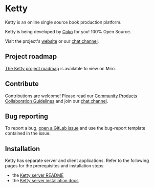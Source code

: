 # Ketty

Ketty is an online single source book production platform.

Ketty is being developed by [Coko](https://coko.foundation/) for you! 100% Open Source.

Visit the project's [website](https://ketty.community/) or our [chat channel](https://mattermost.coko.foundation/coko/channels/ketty).

## Project roadmap

[The Ketty project roadmap](https://miro.com/app/board/uXjVP89vFkc=/?share_link_id=9428254884) is available to view on Miro.

## Contribute

Contributions are welcome! Please read our [Community Products Collaboration Guidelines](https://docs.coko.foundation/s/community-collab) and join our [chat channel](https://mattermost.coko.foundation/coko/channels/ketty).

## Bug reporting

To report a bug, [open a GitLab issue](https://gitlab.coko.foundation/ketty/ketty/-/issues/new) and use the bug-report template contained in the issue.

## Installation

Ketty has separate server and client applications. Refer to the following pages for the prerequisites and installation steps:

- the [Ketty server README](https://gitlab.coko.foundation/ketty/server/-/blob/main/README.md)
- the [Ketty server installation docs](https://gitlab.coko.foundation/ketty/server/-/blob/main/INSTALL.md)
